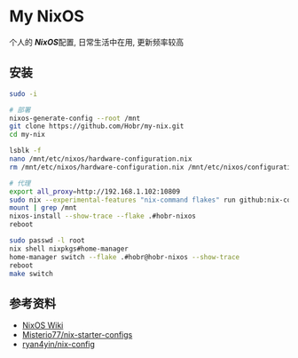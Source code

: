 # My NixOS

个人的 ***NixOS***配置, 日常生活中在用, 更新频率较高

## 安装

```bash
sudo -i

# 部署
nixos-generate-config --root /mnt
git clone https://github.com/Hobr/my-nix.git
cd my-nix

lsblk -f
nano /mnt/etc/nixos/hardware-configuration.nix
rm /mnt/etc/nixos/hardware-configuration.nix /mnt/etc/nixos/configuration.nix

# 代理
export all_proxy=http://192.168.1.102:10809
sudo nix --experimental-features "nix-command flakes" run github:nix-community/disko -- --mode disko system/disko.nix --arg disks '[ "/dev/nvme0n1" ]'
mount | grep /mnt
nixos-install --show-trace --flake .#hobr-nixos
reboot

sudo passwd -l root
nix shell nixpkgs#home-manager
home-manager switch --flake .#hobr@hobr-nixos --show-trace
reboot
make switch
```

## 参考资料

- [NixOS Wiki](https://nixos.wiki/)
- [Misterio77/nix-starter-configs](https://github.com/Misterio77/nix-starter-configs)
- [ryan4yin/nix-config](https://github.com/ryan4yin/nix-config)
